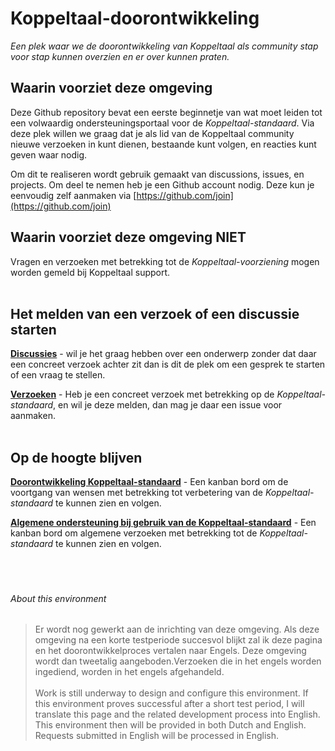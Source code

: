# Koppeltaal-doorontwikkeling
_Een plek waar we de doorontwikkeling van Koppeltaal als community stap voor stap kunnen overzien en er over kunnen praten._

## Waarin voorziet deze omgeving
Deze Github repository bevat een eerste beginnetje van wat moet leiden tot een volwaardig ondersteuningsportaal voor de *Koppeltaal-standaard*.
Via deze plek willen we graag dat je als lid van de Koppeltaal community nieuwe verzoeken in kunt dienen, bestaande kunt volgen, en reacties kunt geven waar nodig.

Om dit te realiseren wordt gebruik gemaakt van discussions, issues, en projects. Om deel te nemen heb je een Github account nodig. Deze kun je eenvoudig zelf aanmaken via [https://github.com/join](https://github.com/join)

## Waarin voorziet deze omgeving NIET
Vragen en verzoeken met betrekking tot de *Koppeltaal-voorziening* mogen worden gemeld bij Koppeltaal support.
<br><br/>

## Het melden van een verzoek of een discussie starten
[**Discussies**](https://github.com/Koppeltaal/Koppeltaal-doorontwikkeling/discussions) - wil je het graag hebben over een onderwerp zonder dat daar een concreet verzoek achter zit dan is dit de plek om een gesprek te starten of een vraag te stellen.

[**Verzoeken**](https://github.com/Koppeltaal/Koppeltaal-doorontwikkeling/issues) - Heb je een concreet verzoek met betrekking op de _Koppeltaal-standaard_, en wil je deze melden, dan mag je daar een issue voor aanmaken.
<br><br/>

## Op de hoogte blijven
[**Doorontwikkeling Koppeltaal-standaard**](https://github.com/orgs/Koppeltaal/projects/7) - Een kanban bord om de voortgang van wensen met betrekking tot verbetering van de _Koppeltaal-standaard_ te kunnen zien en volgen.

[**Algemene ondersteuning bij gebruik van de Koppeltaal-standaard**](https://github.com/orgs/Koppeltaal/projects/6) - Een kanban bord om algemene verzoeken met betrekking tot de _Koppeltaal-standaard_ te kunnen zien en volgen.
<br><br/>
<br><br/>

###### About this environment
> Er wordt nog gewerkt aan de inrichting van deze omgeving. Als deze omgeving na een korte testperiode succesvol blijkt zal ik deze pagina en het doorontwikkelproces vertalen naar Engels. Deze omgeving wordt dan tweetalig aangeboden.Verzoeken die in het engels worden ingediend, worden in het engels afgehandeld.
<br><br/>
> Work is still underway to design and configure this environment. If this environment proves successful after a short test period, I will translate this page and the related development process into English. This environment then will be provided in both Dutch and English. Requests submitted in English will be processed in English.

